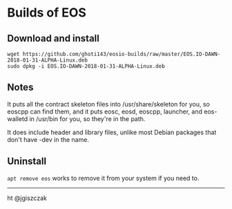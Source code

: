 # Builds of EOS

## Download and install

```
wget https://github.com/ghoti143/eosio-builds/raw/master/EOS.IO-DAWN-2018-01-31-ALPHA-Linux.deb
sudo dpkg -i EOS.IO-DAWN-2018-01-31-ALPHA-Linux.deb
```

## Notes

It puts all the contract skeleton files into /usr/share/skeleton for you, so eoscpp can find them, and it puts eosc, eosd, eoscpp, launcher, and eos-walletd in /usr/bin for you, so they're in the path.

It does include header and library files, unlike most Debian packages that don't have -dev in the name.

## Uninstall
```apt remove eos``` works to remove it from your system if you need to.

---

ht @jgiszczak
